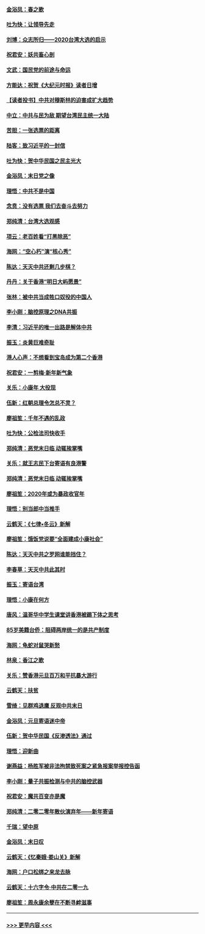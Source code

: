 #### [金浴凤：春之歌](../pages/nsc993/n11797687.md?t=01161711) 
#### [吐为快：让领导先走](../pages/nsc993/n11797512.md?t=01161711) 
#### [刘博：众志所归——2020台湾大选的启示](../pages/nsc993/n11796878.md?t=01161711) 
#### [祝君安：妖共畜心剖](../pages/nsc993/n11794273.md?t=01161711) 
#### [文武：国民党的前途与命运](../pages/nsc993/n11794198.md?t=01161711) 
#### [方能达：祝贺《大纪元时报》读者日增](../pages/nsc993/n11793807.md?t=01161711) 
#### [【读者投书】中共对穆斯林的迫害成扩大趋势](../pages/nsc993/n11791371.md?t=01161711) 
#### [中立：中共与民为敌 期望台湾民主统一大陆](../pages/nsc993/n11790392.md?t=01161711) 
#### [苦胆：一张选票的距离](../pages/nsc993/n11788914.md?t=01161711) 
#### [陆客：致习近平的一封信](../pages/nsc993/n11788867.md?t=01161711) 
#### [吐为快：贺中华民国之民主光大](../pages/nsc993/n11788618.md?t=01161711) 
#### [金浴凤：末日党之像](../pages/nsc993/n11787475.md?t=01161711) 
#### [理悟：中共不是中国](../pages/nsc993/n11787463.md?t=01161711) 
#### [念贲：没有选票  我们去奋斗去努力](../pages/nsc993/n11787398.md?t=01161711) 
#### [郑纯清：台湾大选观感](../pages/nsc993/n11786210.md?t=01161711) 
#### [项云：老百姓看“打黑除恶”](../pages/nsc993/n11785398.md?t=01161711) 
#### [海网：“空心朽”演“核心秀”](../pages/nsc993/n11783874.md?t=01161711) 
#### [陈达：天灭中共还剩几步棋？](../pages/nsc993/n11783719.md?t=01161711) 
#### [丹丹：关于香港“明日大屿愿景”](../pages/nsc993/n11783273.md?t=01161711) 
#### [张林：被中共当成牲口奴役的中国人](../pages/nsc993/n11782397.md?t=01161711) 
#### [李小刚：脑控原理之DNA共振](../pages/nsc993/n11780962.md?t=01161711) 
#### [李清：习近平的唯一出路是解体中共](../pages/nsc993/n11780866.md?t=01161711) 
#### [振玉：炎黄巨难奇耻](../pages/nsc993/n11779632.md?t=01161711) 
#### [港人心声：不想看到宝岛成为第二个香港](../pages/nsc993/n11778817.md?t=01161711) 
#### [祝君安：一剪梅‧新年新气象](../pages/nsc993/n11776340.md?t=01161711) 
#### [关乐：小康年 大役现](../pages/nsc993/n11774213.md?t=01161711) 
#### [伍新：红朝总理令怎总不灵？](../pages/nsc993/n11770813.md?t=01161711) 
#### [廖祖笙：千年不遇的乱政](../pages/nsc993/n11770373.md?t=01161711) 
#### [吐为快：公检法司快收手](../pages/nsc993/n11770359.md?t=01161711) 
#### [郑纯清：恶党末日临 动辄挨掌嘴](../pages/nsc993/n11769912.md?t=01161711) 
#### [关乐：就王志民下台寄语有良港警](../pages/nsc993/n11769903.md?t=01161711) 
#### [郑纯清：恶党末日临 动辄挨掌嘴](../pages/nsc993/n11769356.md?t=01161711) 
#### [廖祖笙：2020年或为暴政收官年](../pages/nsc993/n11768216.md?t=01161711) 
#### [理悟：别当郎中当推手](../pages/nsc993/n11768243.md?t=01161711) 
#### [云鹤天：《七律▪冬云》新解](../pages/nsc993/n11768204.md?t=01161711) 
#### [廖祖笙：饿饭党说要“全面建成小康社会”](../pages/nsc993/n11767482.md?t=01161711) 
#### [陈达：天灭中共之罗网谁能挡住？](../pages/nsc993/n11767465.md?t=01161711) 
#### [李春草：天灭中共此其时](../pages/nsc993/n11767452.md?t=01161711) 
#### [振玉：寄语台湾](../pages/nsc993/n11767432.md?t=01161711) 
#### [理悟：小康在何方](../pages/nsc993/n11767394.md?t=01161711) 
#### [唐风：温哥华中学生课堂讲香港被踢下体之思考](../pages/nsc993/n11766848.md?t=01161711) 
#### [85岁美籍台侨：阻碍两岸统一的是共产制度](../pages/nsc993/n11765043.md?t=01161711) 
#### [海网：龟蛇对鼠哭新愁](../pages/nsc993/n11764895.md?t=01161711) 
#### [林泉：香江之歌](../pages/nsc993/n11764415.md?t=01161711) 
#### [关乐：赞香港元旦百万和平抗暴大游行](../pages/nsc993/n11764382.md?t=01161711) 
#### [云鹤天：扶贫](../pages/nsc993/n11764245.md?t=01161711) 
#### [雪绮：见群鸡退鹰  反观中共末日](../pages/nsc993/n11762112.md?t=01161711) 
#### [金浴凤：元旦寄语迷中帝](../pages/nsc993/n11761788.md?t=01161711) 
#### [伍新：贺中华民国《反渗透法》通过](../pages/nsc993/n11761994.md?t=01161711) 
#### [理悟：迎新曲](../pages/nsc993/n11761152.md?t=01161711) 
#### [谢燕益：杨胜军被非法拘禁致死案之紧急报案举报控告函](../pages/nsc993/n11756134.md?t=01161711) 
#### [李小刚：量子共振检测与中共的脑控武器](../pages/nsc993/n11754518.md?t=01161711) 
#### [祝君安：魔共百变亦是魔](../pages/nsc993/n11754469.md?t=01161711) 
#### [郑纯清：二零二零年散伙演弃年——新年寄语](../pages/nsc993/n11754195.md?t=01161711) 
#### [千瑞：望中原](../pages/nsc993/n11754159.md?t=01161711) 
#### [金浴凤：末日叹](../pages/nsc993/n11752359.md?t=01161711) 
#### [云鹤天：《忆秦娥‧娄山关》新解](../pages/nsc993/n11752348.md?t=01161711) 
#### [海网：户口松绑之来龙去脉](../pages/nsc993/n11752328.md?t=01161711) 
#### [云鹤天：十六字令‧中共在二零一九](../pages/nsc993/n11752305.md?t=01161711) 
#### [廖祖笙：周永康余孽在不断寻衅滋事](../pages/nsc993/n11751013.md?t=01161711) 

----
#### [ >>> 更早内容 <<< ](../indexes/nsc993-earlier.md)

